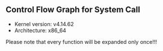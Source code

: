## Control Flow Graph for System Call
* Kernel version: v4.14.62
* Architecture: x86_64

Please note that every function will be expanded only once!!!

